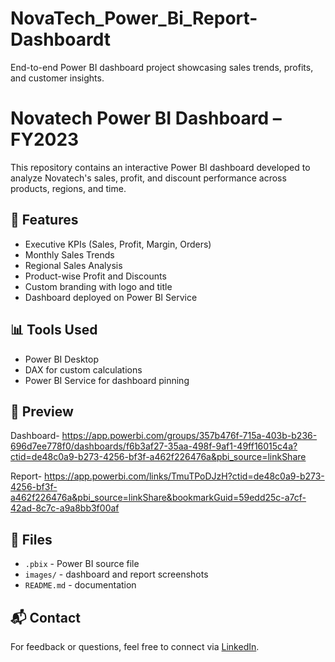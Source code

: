 # NovaTech_Power_Bi_Report-Dashboardt
End-to-end Power BI dashboard project showcasing sales trends, profits, and customer insights.
# Novatech Power BI Dashboard – FY2023

This repository contains an interactive Power BI dashboard developed to analyze Novatech's sales, profit, and discount performance across products, regions, and time.

## 🔹 Features

- Executive KPIs (Sales, Profit, Margin, Orders)
- Monthly Sales Trends
- Regional Sales Analysis
- Product-wise Profit and Discounts
- Custom branding with logo and title
- Dashboard deployed on Power BI Service

## 📊 Tools Used

- Power BI Desktop
- DAX for custom calculations
- Power BI Service for dashboard pinning

## 📎 Preview
Dashboard-
https://app.powerbi.com/groups/357b476f-715a-403b-b236-696d7ee778f0/dashboards/f6b3af27-35aa-498f-9af1-49ff16015c4a?ctid=de48c0a9-b273-4256-bf3f-a462f226476a&pbi_source=linkShare

Report-
https://app.powerbi.com/links/TmuTPoDJzH?ctid=de48c0a9-b273-4256-bf3f-a462f226476a&pbi_source=linkShare&bookmarkGuid=59edd25c-a7cf-42ad-8c7c-a9a8bb3f00af

## 📁 Files

- `.pbix` - Power BI source file
- `images/` - dashboard and report screenshots
- `README.md` - documentation

## 📬 Contact

For feedback or questions, feel free to connect via [LinkedIn](https://www.linkedin.com/in/shubhamsharmaanalyst/).
